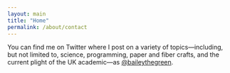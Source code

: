 ```yaml
---
layout: main
title: "Home"
permalink: /about/contact
---
```


You can find me on Twitter where I post on a variety of topics—including, but not limited to, science, programming, paper and fiber crafts, and the current plight of the UK academic—as [@baileythegreen](https://twitter.com/baileythegreen).
